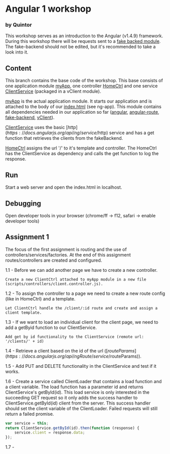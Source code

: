 # Angular 1 workshop
### by Quintor
This workshop serves as an introduction to the Angular (v1.4.9) framework. During this workshop there will be requests sent to 
a [fake backed module](../master/libs/fake-backend.js).  The fake-backend should not be edited, but it's recommended to take a
look into it.

## Content
This branch contains the base code of the workshop. This base consists of one application module [myApp](../master/scripts/app.js), one 
controller [HomeCtrl](../master/scripts/controllers/home.controller.js) and one service [ClientService](../master/scripts/services/client.service.js) (packaged in a vClient module).

[myApp](../master/scripts/app.js) is the actual application module. It starts our application and is attached to the body of our [index.html](../master/index.html) (see ng-app). This module 
contains all dependencies needed in our application so far ([angular](../master/libs/angular.js), [angular-route](../master/libs/angular-route.js), [fake-backend](../master/libs/fake-backend.js), [vClient](../master/scripts/services/client.service.js)).

[ClientService](../master/scripts/services/client.service.js) uses the basic [$http](https://docs.angularjs.org/api/ng/service/$http) service and has a get function that retrieves the clients from the fakeBackend.

[HomeCtrl](../master/scripts/controllers/home.controller.js) assigns the url '/' to it's template and controller. The HomeCtrl has the ClientService as dependency and calls
the get function to log the response.

## Run
Start a web server and open the index.html in localhost.

## Debugging
Open developer tools in your browser (chrome/ff -> f12, safari -> enable developer tools)

## Assignment 1
The focus of the first assignment is routing and the use of controllers/services/factories.
At the end of this assignment routes/controllers are created and configured.

1.1 - Before we can add another page we have to create a new controller.
```
Create a new ClientCtrl attached to myApp module in a new file (scripts/controllers/client.controller.js).
```
1.2 - To assign the controller to a page we need to create a new route config (like in HomeCtrl) and a template.
```
Let ClientCtrl handle the /client/:id route and create and assign a client template.
```
1.3 - If we want to load an individual client for the client page, we need to add a getByid function to our ClientService.
```
Add get by id functionality to the ClientService (remote url: '/clients/' + id)
```
1.4 - Retrieve a client based on the id of the url ([$routeParams](https://docs.angularjs.org/api/ngRoute/service/$routeParams)).

1.5 - Add PUT and DELETE functionality in the ClientService and test if it works.

1.6 - Create a service called ClientLoader that contains a load function and a client variable.
      The load function has a parameter id and returns ClientService's getById(id). This load service is only interested in
      the succeeding GET request so it only adds the success handler to ClientService.getById(id) client from the server.
      This success handler should set the client variable of the ClientLoader.
      Failed requests will still return a failed promise.

```javascript
var service = this;
return ClientService.getById(id).then(function (response) {
    service.client = response.data;
});
```
1.7 -